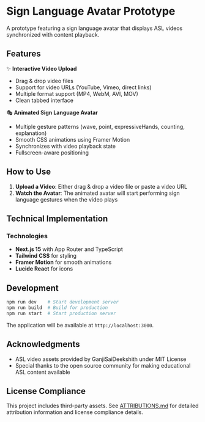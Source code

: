 # Sign Language Avatar Prototype

A prototype featuring a sign language avatar that displays ASL videos synchronized with content playback.

## Features

✨ **Interactive Video Upload**
- Drag & drop video files
- Support for video URLs (YouTube, Vimeo, direct links)
- Multiple format support (MP4, WebM, AVI, MOV)
- Clean tabbed interface

🎭 **Animated Sign Language Avatar**
- Multiple gesture patterns (wave, point, expressiveHands, counting, explanation)
- Smooth CSS animations using Framer Motion
- Synchronizes with video playback state
- Fullscreen-aware positioning


## How to Use

1. **Upload a Video**: Either drag & drop a video file or paste a video URL
2. **Watch the Avatar**: The animated avatar will start performing sign language gestures when the video plays

## Technical Implementation

### Technologies

- **Next.js 15** with App Router and TypeScript
- **Tailwind CSS** for styling
- **Framer Motion** for smooth animations
- **Lucide React** for icons

## Development

```bash
npm run dev    # Start development server
npm run build  # Build for production
npm run start  # Start production server
```

The application will be available at `http://localhost:3000`.


## Acknowledgments

- ASL video assets provided by GanjiSaiDeekshith under MIT License
- Special thanks to the open source community for making educational ASL content available

## License Compliance

This project includes third-party assets. See [ATTRIBUTIONS.md](./ATTRIBUTIONS.md) for detailed attribution information and license compliance details.
